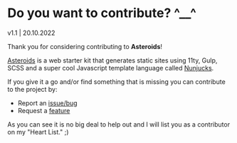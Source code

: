 # Do you want to contribute? ^__^

v1.1 | 20.10.2022

Thank you for considering contributing to **Asteroids**!

 [Asteroids](https://github.com/spacenomads/Asteroids/) is a web starter kit that generates static sites using 11ty, Gulp, SCSS and a super cool Javascript template language called [Nunjucks](https://mozilla.github.io/nunjucks/).

If you give it a go and/or find something that is missing you can contribute to the project by:

- Report an [issue/bug](https://github.com/spacenomads/Asteroids/issues/new?assignees=oneeyedman&labels=bug&template=---bug-report.md&title=)
- Request a [feature](https://github.com/spacenomads/Asteroids/issues/new?assignees=oneeyedman&labels=%F0%9F%92%A1+New%21&template=---feature-request.md&title=)

As you can see it is no big deal to help out and I will list you as a contributor on my "Heart List." ;)
